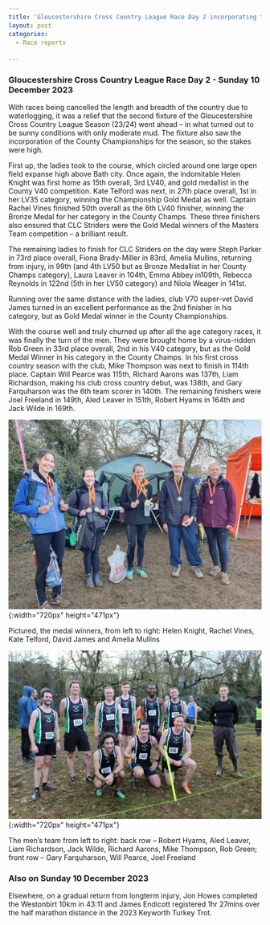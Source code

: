 ```yaml
---
title: 'Gloucestershire Cross Country League Race Day 2 incorporating the County Championships, hosted at Bath University - Sunday 10 December 2023'
layout: post
categories:
  - Race reports

---
```


### Gloucestershire Cross Country League Race Day 2 - Sunday 10 December 2023

With races being cancelled the length and breadth of the country due to waterlogging, it was a relief that the second fixture of the Gloucestershire Cross Country League Season (23/24) went ahead – in what turned out to be sunny conditions with only moderate mud. The fixture also saw the incorporation of the County Championships for the season, so the stakes were high.
 
First up, the ladies took to the course, which circled around one large open field expanse high above Bath city. Once again, the indomitable Helen Knight was first home as 15th overall, 3rd LV40, and gold medallist in the County V40 competition. Kate Telford was next, in 27th place overall, 1st in her LV35 category, winning the Championship Gold Medal as well. Captain Rachel Vines finished 50th overall as the 6th LV40 finisher, winning the Bronze Medal for her category in the County Champs. These three finishers also ensured that CLC Striders were the Gold Medal winners of the Masters Team competition – a brilliant result.
 
The remaining ladies to finish for CLC Striders on the day were Steph Parker in 73rd place overall, Fiona Brady-Miller in 83rd, Amelia Mullins, returning from injury, in 99th (and 4th LV50 but as Bronze Medallist in her County Champs category), Laura Leaver in 104th, Emma Abbey in109th, Rebecca Reynolds in 122nd (5th in her LV50 category) and Niola Weager in 141st.
 
Running over the same distance with the ladies, club V70 super-vet David James turned in an excellent performance as the 2nd finisher in his category, but as Gold Medal winner in the County Championships.
 
With the course well and truly churned up after all the age category races, it was finally the turn of the men. They were brought home by a virus-ridden Rob Green in 33rd place overall, 2nd in his V40 category, but as the Gold Medal Winner in his category in the County Champs. In his first cross country season with the club, Mike Thompson was next to finish in 114th place. Captain Will Pearce was 115th, Richard Aarons was 137th, Liam Richardson, making his club cross country debut, was 138th, and Gary Farquharson was the 6th team scorer in 140th. The remaining finishers were Joel Freeland in 149th, Aled Leaver in 151th, Robert Hyams in 164th and Jack Wilde in 169th.

![The medal winners](/images/2023/12/2023-12-14-medal-winners-XC.jpg "The medal winners"){:width="720px" height="471px"}

Pictured, the medal winners, from left to right: Helen Knight, Rachel Vines, Kate Telford, David James and Amelia Mullins

![Mens XC team](/images/2023/12/2023-12-14-Mens-XC.jpg "Mens XC"){:width="720px" height="471px"}

The men’s team from left to right: back row – Robert Hyams, Aled Leaver, Liam Richardson, Jack Wilde, Richard Aarons, Mike Thompson, Rob Green; front row – Gary Farquharson, Will Pearce, Joel Freeland
 
### Also on Sunday 10 December 2023
 
Elsewhere, on a gradual return from longterm injury, Jon Howes completed the Westonbirt 10km in 43:11 and James Endicott registered 1hr 27mins over the half marathon distance in the 2023 Keyworth Turkey Trot.           


